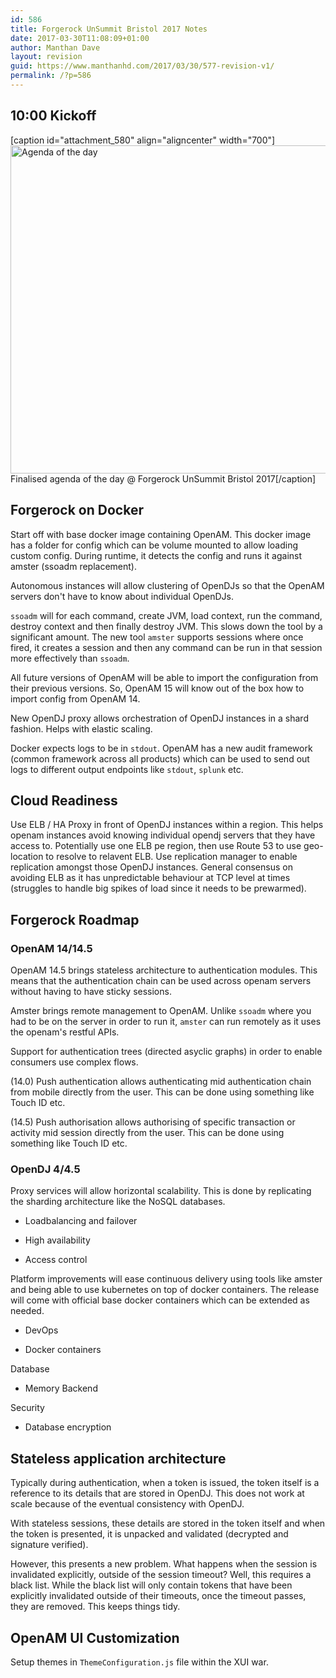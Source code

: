 ```yaml
---
id: 586
title: Forgerock UnSummit Bristol 2017 Notes
date: 2017-03-30T11:08:09+01:00
author: Manthan Dave
layout: revision
guid: https://www.manthanhd.com/2017/03/30/577-revision-v1/
permalink: /?p=586
---
```

## 10:00 Kickoff

[caption id="attachment_580" align="aligncenter" width="700"]<a href="https://www.manthanhd.com/wp-content/uploads/2017/03/IMG_1141.jpg"><img class="size-large wp-image-580" src="https://www.manthanhd.com/wp-content/uploads/2017/03/IMG_1141-700x525.jpg" alt="Agenda of the day" width="700" height="525" /></a> Finalised agenda of the day @ Forgerock UnSummit Bristol 2017[/caption]

## Forgerock on Docker

Start off with base docker image containing OpenAM. This docker image has a folder for config which can be volume mounted to allow loading custom config. During runtime, it detects the config and runs it against amster (ssoadm replacement).<!--more-->

Autonomous instances will allow clustering of OpenDJs so that the OpenAM servers don't have to know about individual OpenDJs.

`ssoadm` will for each command, create JVM, load context, run the command, destroy context and then finally destroy JVM. This slows down the tool by a significant amount. The new tool `amster` supports sessions where once fired, it creates a session and then any command can be run in that session more effectively than `ssoadm`.

All future versions of OpenAM will be able to import the configuration from their previous versions. So, OpenAM 15 will know out of the box how to import config from OpenAM 14.

New OpenDJ proxy allows orchestration of OpenDJ instances in a shard fashion. Helps with elastic scaling.

Docker expects logs to be in `stdout`. OpenAM has a new audit framework (common framework across all products) which can be used to send out logs to different output endpoints like `stdout`, `splunk` etc.

## Cloud Readiness

Use ELB / HA Proxy in front of OpenDJ instances within a region. This helps openam instances avoid knowing individual opendj servers that they have access to. Potentially use one ELB pe region, then use Route 53 to use geo-location to resolve to relavent ELB. Use replication manager to enable replication amongst those OpenDJ instances. General consensus on avoiding ELB as it has unpredictable behaviour at TCP level at times (struggles to handle big spikes of load since it needs to be prewarmed).

## Forgerock Roadmap

### OpenAM 14/14.5

OpenAM 14.5 brings stateless architecture to authentication modules. This means that the authentication chain can be used across openam servers without having to have sticky sessions.

Amster brings remote management to OpenAM. Unlike `ssoadm` where you had to be on the server in order to run it, `amster` can run remotely as it uses the openam's restful APIs.

Support for authentication trees (directed asyclic graphs) in order to enable consumers use complex flows.

(14.0) Push authentication allows authenticating mid authentication chain from mobile directly from the user. This can be done using something like Touch ID etc.

(14.5) Push authorisation allows authorising of specific transaction or activity mid session directly from the user. This can be done using something like Touch ID etc.

### OpenDJ 4/4.5

Proxy services will allow horizontal scalability. This is done by replicating the sharding architecture like the NoSQL databases.

- Loadbalancing and failover

- High availability

- Access control

Platform improvements will ease continuous delivery using tools like amster and being able to use kubernetes on top of docker containers. The release will come with official base docker containers which can be extended as needed.

- DevOps

- Docker containers

Database

- Memory Backend

Security

- Database encryption

## Stateless application architecture

Typically during authentication, when a token is issued, the token itself is a reference to its details that are stored in OpenDJ. This does not work at scale because of the eventual consistency with OpenDJ.

With stateless sessions, these details are stored in the token itself and when the token is presented, it is unpacked and validated (decrypted and signature verified).

However, this presents a new problem. What happens when the session is invalidated explicitly, outside of the session timeout? Well, this requires a black list. While the black list will only contain tokens that have been explicitly invalidated outside of their timeouts, once the timeout passes, they are removed. This keeps things tidy.

## OpenAM UI Customization

Setup themes in `ThemeConfiguration.js` file within the XUI war.